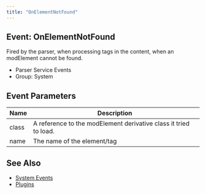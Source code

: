 ```yaml
---
title: "OnElementNotFound"
---
```


## Event: OnElementNotFound

Fired by the parser, when processing tags in the content, when an modElement cannot be found.

-   Parser Service Events
-   Group: System

## Event Parameters

| Name  | Description                                                      |
| ----- | ---------------------------------------------------------------- |
| class | A reference to the modElement derivative class it tried to load. |
| name  | The name of the element/tag                                      |

## See Also

-   [System Events](extending-modx/plugins/system-events "System Events")
-   [Plugins](extending-modx/plugins "Plugins")
